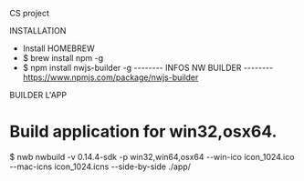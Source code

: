 CS project


INSTALLATION 
- Install HOMEBREW
- $ brew install npm -g
- $ npm install nwjs-builder -g
-------- INFOS NW BUILDER --------
https://www.npmjs.com/package/nwjs-builder

BUILDER L'APP
# Build application for win32,osx64.
$ nwb nwbuild -v 0.14.4-sdk -p win32,win64,osx64 --win-ico icon_1024.ico --mac-icns icon_1024.icns --side-by-side ./app/
